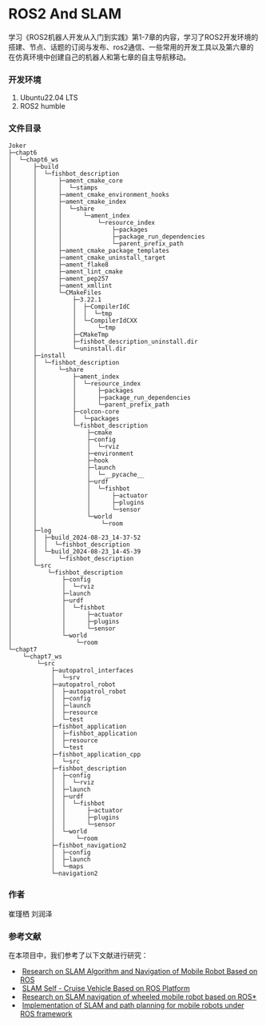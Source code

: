 # ROS2 And SLAM

学习《ROS2机器人开发从入门到实践》第1-7章的内容，学习了ROS2开发环境的搭建、节点、话题的订阅与发布、ros2通信、一些常用的开发工具以及第六章的在仿真环境中创建自己的机器人和第七章的自主导航移动。

### 开发环境

1. Ubuntu22.04 LTS
2. ROS2 humble

### 文件目录
```
Joker
├─chapt6
│  └─chapt6_ws
│      ├─build
│      │  └─fishbot_description
│      │      ├─ament_cmake_core
│      │      │  └─stamps
│      │      ├─ament_cmake_environment_hooks
│      │      ├─ament_cmake_index
│      │      │  └─share
│      │      │      └─ament_index
│      │      │          └─resource_index
│      │      │              ├─packages
│      │      │              ├─package_run_dependencies
│      │      │              └─parent_prefix_path
│      │      ├─ament_cmake_package_templates
│      │      ├─ament_cmake_uninstall_target
│      │      ├─ament_flake8
│      │      ├─ament_lint_cmake
│      │      ├─ament_pep257
│      │      ├─ament_xmllint
│      │      └─CMakeFiles
│      │          ├─3.22.1
│      │          │  ├─CompilerIdC
│      │          │  │  └─tmp
│      │          │  └─CompilerIdCXX
│      │          │      └─tmp
│      │          ├─CMakeTmp
│      │          ├─fishbot_description_uninstall.dir
│      │          └─uninstall.dir
│      ├─install
│      │  └─fishbot_description
│      │      └─share
│      │          ├─ament_index
│      │          │  └─resource_index
│      │          │      ├─packages
│      │          │      ├─package_run_dependencies
│      │          │      └─parent_prefix_path
│      │          ├─colcon-core
│      │          │  └─packages
│      │          └─fishbot_description
│      │              ├─cmake
│      │              ├─config
│      │              │  └─rviz
│      │              ├─environment
│      │              ├─hook
│      │              ├─launch
│      │              │  └─__pycache__
│      │              ├─urdf
│      │              │  └─fishbot
│      │              │      ├─actuator
│      │              │      ├─plugins
│      │              │      └─sensor
│      │              └─world
│      │                  └─room
│      ├─log
│      │  ├─build_2024-08-23_14-37-52
│      │  │  └─fishbot_description
│      │  └─build_2024-08-23_14-45-39
│      │      └─fishbot_description
│      └─src
│          └─fishbot_description
│              ├─config
│              │  └─rviz
│              ├─launch
│              ├─urdf
│              │  └─fishbot
│              │      ├─actuator
│              │      ├─plugins
│              │      └─sensor
│              └─world
│                  └─room
└─chapt7
    └─chapt7_ws
        └─src
            ├─autopatrol_interfaces
            │  └─srv
            ├─autopatrol_robot
            │  ├─autopatrol_robot
            │  ├─config
            │  ├─launch
            │  ├─resource
            │  └─test
            ├─fishbot_application
            │  ├─fishbot_application
            │  ├─resource
            │  └─test
            ├─fishbot_application_cpp
            │  └─src
            ├─fishbot_description
            │  ├─config
            │  │  └─rviz
            │  ├─launch
            │  ├─urdf
            │  │  └─fishbot
            │  │      ├─actuator
            │  │      ├─plugins
            │  │      └─sensor
            │  └─world
            │      └─room
            ├─fishbot_navigation2
            │  ├─config
            │  ├─launch
            │  └─maps
            └─navigation2
```

### 作者

崔瑾栖 刘润泽

### 参考文献

在本项目中，我们参考了以下文献进行研究：

- ​	[Research on SLAM Algorithm and Navigation of Mobile Robot Based on ROS](https://ieeexplore.ieee.org/document/9512584)
- ​    [SLAM Self - Cruise Vehicle Based on ROS Platform](https://ieeexplore.ieee.org/document/9342204)  
- ​    [Research on SLAM navigation of wheeled mobile robot based on ROS*](https://ieeexplore.ieee.org/document/9230186)
- ​    [Implementation of SLAM and path planning for mobile robots under ROS framework](https://ieeexplore.ieee.org/document/9408882)
